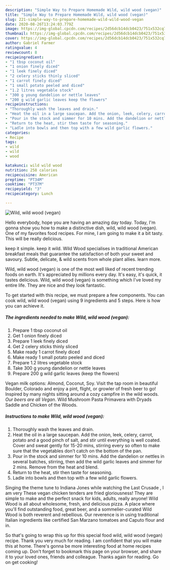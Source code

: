 ```yaml
---
description: "Simple Way to Prepare Homemade Wild, wild wood (vegan)"
title: "Simple Way to Prepare Homemade Wild, wild wood (vegan)"
slug: 221-simple-way-to-prepare-homemade-wild-wild-wood-vegan
date: 2020-08-26T13:24:03.779Z
image: https://img-global.cpcdn.com/recipes/2d56dcb14dcb0423/751x532cq70/wild-wild-wood-vegan-recipe-main-photo.jpg
thumbnail: https://img-global.cpcdn.com/recipes/2d56dcb14dcb0423/751x532cq70/wild-wild-wood-vegan-recipe-main-photo.jpg
cover: https://img-global.cpcdn.com/recipes/2d56dcb14dcb0423/751x532cq70/wild-wild-wood-vegan-recipe-main-photo.jpg
author: Gabriel Farmer
ratingvalue: 4
reviewcount: 8
recipeingredient:
- "1 tbsp coconut oil"
- "1 onion finely diced"
- "1 leek finely diced"
- "2 celery sticks thinly sliced"
- "1 carrot finely diced"
- "1 small potato peeled and diced"
- "1.2 litres vegetable stock"
- "300 g young dandelion or nettle leaves"
- "200 g wild garlic leaves keep the flowers"
recipeinstructions:
- "Thoroughly wash the leaves and drain."
- "Heat the oil in a large saucepan. Add the onion, leek, celery, carrot, potato and a good pinch of salt, and stir until everything is well coated. Cover and sweat gently for 15-20 mins, stirring every so often to make sure that the vegetables don’t catch on the bottom of the pan."
- "Pour in the stock and simmer for 10 mins. Add the dandelion or nettles in several batches, stirring, then add the wild garlic leaves and simmer for 2 mins. Remove from the heat and blend."
- "Return to the heat, stir then taste for seasoning."
- "Ladle into bowls and then top with a few wild garlic flowers."
categories:
- Recipe
tags:
- wild
- wild
- wood

katakunci: wild wild wood 
nutrition: 258 calories
recipecuisine: American
preptime: "PT34M"
cooktime: "PT37M"
recipeyield: "3"
recipecategory: Lunch

---
```



![Wild, wild wood (vegan)](https://img-global.cpcdn.com/recipes/2d56dcb14dcb0423/751x532cq70/wild-wild-wood-vegan-recipe-main-photo.jpg)

Hello everybody, hope you are having an amazing day today. Today, I'm gonna show you how to make a distinctive dish, wild, wild wood (vegan). One of my favorites food recipes. For mine, I am going to make it a bit tasty. This will be really delicious.

keep it simple. keep it wild. Wild Wood specialises in traditional American breakfast meals that guarantee the satisfaction of both your sweet and savoury. Subtle, delicate, &amp; wild scents from whole plant allies. learn more.

Wild, wild wood (vegan) is one of the most well liked of recent trending foods on earth. It's appreciated by millions every day. It's easy, it's quick, it tastes delicious. Wild, wild wood (vegan) is something which I've loved my entire life. They are nice and they look fantastic.


To get started with this recipe, we must prepare a few components. You can cook wild, wild wood (vegan) using 9 ingredients and 5 steps. Here is how you can achieve it.

<!--inarticleads1-->

##### The ingredients needed to make Wild, wild wood (vegan):

1. Prepare 1 tbsp coconut oil
1. Get 1 onion finely diced
1. Prepare 1 leek finely diced
1. Get 2 celery sticks thinly sliced
1. Make ready 1 carrot finely diced
1. Make ready 1 small potato peeled and diced
1. Prepare 1.2 litres vegetable stock
1. Take 300 g young dandelion or nettle leaves
1. Prepare 200 g wild garlic leaves (keep the flowers)


Vegan milk options: Almond, Coconut, Soy. Visit the tap room in beautiful Boulder, Colorado and enjoy a pint, flight, or growler of fresh beer to go! Inspired by many nights sitting around a cozy campfire in the wild woods. *Our beers are all Vegan*. Wild Mushroom Pasta Primavera with Dryads Saddle and Chicken of the Woods. 

<!--inarticleads2-->

##### Instructions to make Wild, wild wood (vegan):

1. Thoroughly wash the leaves and drain.
1. Heat the oil in a large saucepan. Add the onion, leek, celery, carrot, potato and a good pinch of salt, and stir until everything is well coated. Cover and sweat gently for 15-20 mins, stirring every so often to make sure that the vegetables don’t catch on the bottom of the pan.
1. Pour in the stock and simmer for 10 mins. Add the dandelion or nettles in several batches, stirring, then add the wild garlic leaves and simmer for 2 mins. Remove from the heat and blend.
1. Return to the heat, stir then taste for seasoning.
1. Ladle into bowls and then top with a few wild garlic flowers.


Singing the theme tune to Indiana Jones while watching the Last Crusade , I am very These vegan chicken tenders are fried gloriousness! They are simple to make and the perfect snack for kids, adults, really anyone! Wild Wood is all about wholesome, fresh, and delicious pizza. A place where you&#39;ll find outstanding food, great beer, and a sommelier-curated Wild Wood is both reverent and rebellious. Our reverence is in using traditional Italian ingredients like certified San Marzano tomatoes and Caputo flour and in. 

So that's going to wrap this up for this special food wild, wild wood (vegan) recipe. Thank you very much for reading. I am confident that you will make this at home. There's gonna be more interesting food at home recipes coming up. Don't forget to bookmark this page on your browser, and share it to your loved ones, friends and colleague. Thanks again for reading. Go on get cooking!
